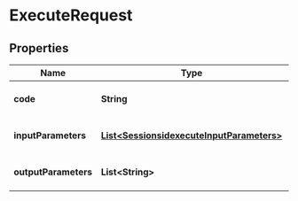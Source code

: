 
# ExecuteRequest

## Properties
Name | Type | Description | Notes
------------ | ------------- | ------------- | -------------
**code** | **String** | code to execute. **&lt;font color &#x3D; &#39;red&#39;&gt;Required&lt;/font&gt;** |  [optional]
**inputParameters** | [**List&lt;SessionsidexecuteInputParameters&gt;**](SessionsidexecuteInputParameters.md) | Input parameters for the execution. **Optional** |  [optional]
**outputParameters** | **List&lt;String&gt;** | Output parameters for the execution. **Optional** |  [optional]



